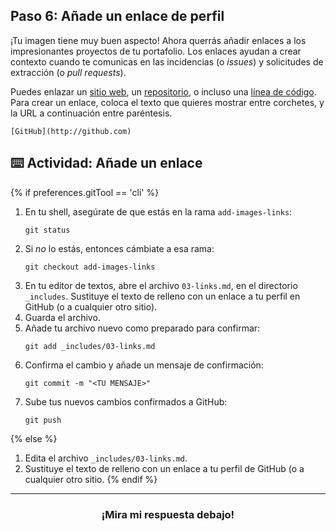 ## Paso 6: Añade un enlace de perfil

¡Tu imagen tiene muy buen aspecto! Ahora querrás añadir enlaces a los impresionantes proyectos de tu portafolio. Los enlaces ayudan a crear contexto cuando te comunicas en las incidencias (o _issues_) y solicitudes de extracción (o _pull requests_).

Puedes enlazar un [sitio web](https://github.com/), un [repositorio](https://github.com/github/training-kit), o incluso una [línea de código](https://github.com/github/training-kit/blob/master/resources/learning-path/index.html#L32). Para crear un enlace, coloca el texto que quieres mostrar entre corchetes, y la URL a continuación entre paréntesis.

```
[GitHub](http://github.com)
```

## :keyboard: Actividad: Añade un enlace

{% if preferences.gitTool == 'cli' %}
1. En tu shell, asegúrate de que estás en la rama `add-images-links`:
      ```shell
      git status
      ```
1. Si _no_ lo estás, entonces cámbiate a esa rama:
      ```shell
      git checkout add-images-links
      ```
1. En tu editor de textos, abre el archivo `03-links.md`, en el directorio `_includes`. Sustituye el texto de relleno con un enlace a tu perfil en GitHub (o a cualquier otro sitio).
1. Guarda el archivo.
1. Añade tu archivo nuevo como preparado para confirmar:
      ```shell
      git add _includes/03-links.md
      ```
1. Confirma el cambio y añade un mensaje de confirmación:
      ```shell
      git commit -m "<TU MENSAJE>"
      ```
1. Sube tus nuevos cambios confirmados a GitHub:
      ```shell
      git push
      ```
{% else %}
1. Edita el archivo `_includes/03-links.md`.
1. Sustituye el texto de relleno con un enlace a tu perfil de GitHub (o a cualquier otro sitio.
{% endif %}

<hr>
<h3 align="center">¡Mira mi respuesta debajo!</h3>
